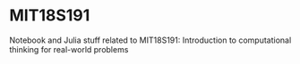 # MIT18S191
Notebook and Julia stuff related to MIT18S191: Introduction to computational thinking for real-world problems

